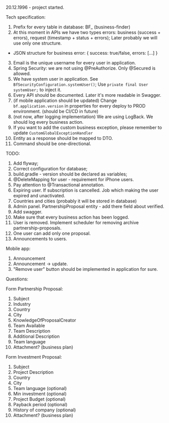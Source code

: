 20.12.1996 - project started.

Tech specification:
1. Prefix for every table in database: BF_ (business-finder)
2. At this moment in APIs we have two types errors: business (success + errors), request (timestamp + status + errors);
Later probably we will use only one structure.
- JSON structure for business error:
{
    success: true/false,
    errors: [...]
}
3. Email is the unique username for every user in application.
4. Spring Security: we are not using @PreAuthorize. Only @Secured is allowed.
5. We have system user in application. See `BfSecurityConfiguration.systemUser()`; Use `private final User systemUser;` to inject it.
6. Every API should be documented. Later it's more readable in Swagger.
7. (if mobile application should be updated) Change `bf.application.version` in properties for every deploy to PROD environment. (should be CI/CD in future)
8. (not now, after logging implementation) We are using LogBack. We should log every business action.
9. If you want to add the custom business exception, please remember to update `CustomGlobalExceptionHandler`
10. Entity as a response should be mapped to DTO.
11. Command should be one-directional.

TODO:
1. Add flyway;
2. Correct configuration for database;
3. build.gradle - version should be declared as variables;
4. @DeleteMapping for user - requirement for iPhone users.
5. Pay attention to @Transactional annotation.
6. Expiring user. If subscription is cancelled. Job which making the user expired and unactivated.
7. Countries and cities (probably it will be stored in database)
8. Admin panel. PartnershipProposal entity - add there field about verified.
9. Add swagger.
10. Make sure that every business action has been logged.
11. User is removed. Implement scheduler for removing archive partnership-proposals.
12. One user can add only one proposal.
13. Announcements to users.

Mobile app:
1. Announcement
2. Announcement -> update.
3. "Remove user" button should be implemented in application for sure.

Questions:

Form Partnership Proposal:
1. Subject
2. Industry
3. Country
4. City
5. KnowledgeOfProposalCreator
6. Team Available
7. Team Description
8. Additional Description
9. Team language
10. Attachment? (business plan)

Form Investment Proposal:
1. Subject
2. Project Description
3. Country
4. City
5. Team language (optional)
6. Min investment (optional)
7. Project Budget (optional)
8. Payback period (optional)
9. History of company (optional)
10. Attachment? (business plan)
